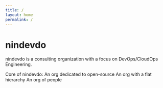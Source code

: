 ```yaml
---
title: /
layout: home
permalink: /
---
```


# nindevdo
nindevdo is a consulting organization with a focus on DevOps/CloudOps Engineering. 

Core of nindevdo:
An org dedicated to open-source
An org with a flat hierarchy
An org of people

